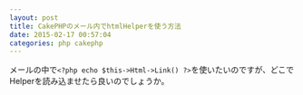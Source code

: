```yaml
---
layout: post
title: CakePHPのメール内でhtmlHelperを使う方法
date: 2015-02-17 00:57:04
categories: php cakephp
---
```

<!-- {% raw %} -->
<p>メールの中で<code>&lt;?php echo $this-&gt;Html-&gt;Link() ?&gt;</code>を使いたいのですが、どこでHelperを読み込ませたら良いのでしょうか。</p>
<!-- {% endraw %} -->
